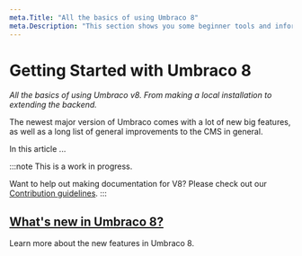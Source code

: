 ```yaml
---
meta.Title: "All the basics of using Umbraco 8"
meta.Description: "This section shows you some beginner tools and information to get your started with Umbraco 8. From making a local installation to extending the backoffice."
---
```


# Getting Started with Umbraco 8
*All the basics of using Umbraco v8. From making a local installation to extending the backend.*

The newest major version of Umbraco comes with a lot of new big features, as well as a long list of general improvements to the CMS in general.

In this article ...

:::note
This is a work in progress. 

Want to help out making documentation for V8? Please check out our [Contribution guidelines](../Contribute).
:::

## [What's new in Umbraco 8?](New-in-V8.md)

Learn more about the new features in Umbraco 8.